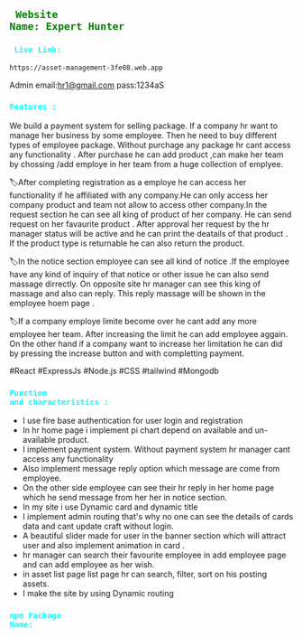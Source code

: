 ## <code style="color:green"> Website Name: Expert Hunter</code>

### <code style="color:aqua"> Live Link:</code>

```bash
https://asset-management-3fe08.web.app
```

Admin email:hr1@gmail.com pass:1234aS
### <code style="color:aqua">Features  :</code>
 We build a payment system for selling package. If a company hr want to manage her business by some employee. Then he need to buy different types of employee package. Without purchage any package hr cant access any functionality . After purchase he can add product ,can make her team by chossing /add employe in her team from a huge collection of emplyee.

🏷After completing registration as a employe he can access her functionality if he affiliated with any company.He can only access her company product and team not allow to access other company.In the request section he can see all king of product of her company. He can send request on her favaurite product . After approval her request by the hr manager status will be active and he can print the deatails of that product . If the product type is returnable he can also return the product.

🏷In the notice section employee can see all kind of notice .If the employee have any kind of inquiry of that notice or other issue he can also send massage dirrectly. On opposite site hr manager can see this king of massage and also can reply. This reply massage will be shown in the employee hoem page .

🏷If a company employe limite become over he cant add any more employee her team. After increasing the limit he can add employee aggain. On the other hand if a company want to increase her limitation he can did by pressing the increase button and with completting payment. 

#React  #ExpressJs  #Node.js #CSS  #tailwind #Mongodb

### <code style="color:aqua">Function and characteristics :</code>

- I use fire base authentication for user login and registration
- In hr home page i implement pi chart depend on available and un-available
  product.
- I implement payment system. Without payment system hr manager cant access any
  functionality
- Also implement message reply option which message are come from employee.
- On the other side employee can see their hr reply in her home page which he
  send message from her her in notice section.
- In my site i use Dynamic card and dynamic title
- I implement admin routing that's why no one can see the details of cards data
  and cant update craft without login.
- A beautiful slider made for user in the banner section which will attract user
  and also implement animation in card .
- hr manager can search their favourite employee in add employee page and can
  add employee as her wish.
- in asset list page list page hr can search, filter, sort on his posting
  assets.
- I make the site by using Dynamic routing

### <code style="color:aqua">npm Package Name:</code>
